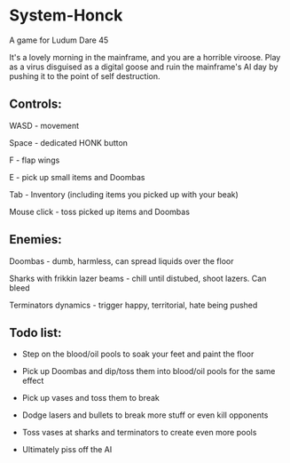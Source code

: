 # System-Honck
A game for Ludum Dare 45

It's a lovely morning in the mainframe, and you are a horrible viroose. Play as a virus disguised as a digital goose and ruin the mainframe's AI day by pushing it to the point of self destruction.


## Controls:

WASD - movement

Space - dedicated HONK button

F - flap wings

E - pick up small items and Doombas

Tab - Inventory (including items you picked up with your beak)

Mouse click - toss picked up items and Doombas


## Enemies:
Doombas - dumb, harmless, can spread liquids over the floor

Sharks with frikkin lazer beams - chill until distubed, shoot lazers. Can bleed

Terminators dynamics - trigger happy, territorial, hate being pushed


## Todo list:

- Step on the blood/oil pools to soak your feet and paint the floor

- Pick up Doombas and dip/toss them into blood/oil pools for the same effect

- Pick up vases and toss them to break

- Dodge lasers and bullets to break more stuff or even kill opponents

- Toss vases at sharks and terminators to create even more pools

- Ultimately piss off the AI
